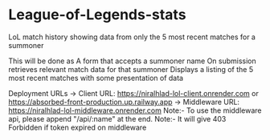 # League-of-Legends-stats

LoL match history showing data from only the 5 most recent matches for a summoner

This will be done as
A form that accepts a summoner name
On submission retrieves relevant match data for that summoner
Displays a listing of the 5 most recent matches with some presentation of data

Deployment URLs
-> Client URL: https://niralhlad-lol-client.onrender.com or https://absorbed-front-production.up.railway.app
-> Middleware URL: https://niralhlad-lol-middleware.onrender.com
Note:-  To use the middleware api, please append "/api/:name" at the end. 
Note:- It will give 403 Forbidden if token expired on middleware
